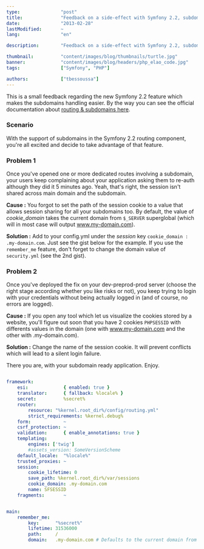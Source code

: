 ```yaml
---
type:               "post"
title:              "Feedback on a side-effect with Symfony 2.2, subdomains and sessions"
date:               "2013-02-28"
lastModified:       ~
lang:               "en"

description:        "Feedback on a side-effect with Symfony 2.2, subdomains and sessions"

thumbnail:          "content/images/blog/thumbnails/turtle.jpg"
banner:             "content/images/blog/headers/php_elao_code.jpg"
tags:               ["Symfony", "PHP"]

authors:            ["tbessoussa"]
---
```


This is a small feedback regarding the new Symfony 2.2 feature which makes the subdomains handling easier. By the way you can see the official documentation about <a style="text-align: justify;" href="http://symfony.com/doc/master/components/routing/hostname_pattern.html" target="_blank">routing & subdomains here</a>.

### Scenario
With the support of subdomains in the Symfony 2.2 routing component, you're all excited and decide to take advantage of that feature.

### Problem 1
Once you've opened one or more dedicated routes involving a subdomain, your users keep complaining about your application asking them to re-auth although they did it 5 minutes ago. Yeah, that's right, the session isn't shared across main domain and the subdomain.

**Cause :** You forgot to set the path of the session cookie to a value that allows session sharing for all your subdomains too. By default, the value of *cookie_domain* takes the current domain from `$_SERVER` superglobal (which will in most case will output www.my-domain.com).

**Solution :** Add to your config.yml under the *session* key `cookie_domain : .my-domain.com`. Just see the gist below for the example. If you use the `remember_me` feature, don't forget to change the domain value of `security.yml` (see the 2nd gist).

### Problem 2
Once you've deployed the fix on your dev-preprod-prod server (choose the right stage according whether you like risks or not), you keep trying to login with your credentials without being actually logged in (and of course, no errors are logged).

**Cause :** If you open any tool which let us visualize the cookies stored by a website, you'll figure out soon that you have 2 cookies `PHPSESSID` with differents values in the domain (one with www.my-domain.com and the other with .my-domain.com).

**Solution :** Change the name of the session cookie. It will prevent conflicts which will lead to a silent login failure.

There you are, with your subdomain ready application. Enjoy.

```yaml

framework:
    esi:             { enabled: true }
    translator:      { fallback: %locale% }
    secret:          %secret%
    router:
        resource: "%kernel.root_dir%/config/routing.yml"
        strict_requirements: %kernel.debug%
    form:            ~
    csrf_protection: ~
    validation:      { enable_annotations: true }
    templating:
        engines: ['twig']
        #assets_version: SomeVersionScheme
    default_locale:  "%locale%"
    trusted_proxies: ~
    session:
        cookie_lifetime: 0
        save_path: %kernel.root_dir%/var/sessions
        cookie_domain: .my-domain.com
        name: SFSESSID
    fragments:       ~
```


```yaml

main:
    remember_me:
        key:      "%secret%"
        lifetime: 31536000
        path:     /
        domain:   .my-domain.com # Defaults to the current domain from $_SERVER
```
